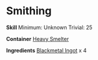 <!-- TITLE: Blackmetal Blade -->
<!-- SUBTITLE:  -->
# Smithing
**Skill**
Minimum: Unknown
Trivial: 25

**Container**
[Heavy Smelter](heavy-smelter)

**Ingredients**
[Blackmetal Ingot](blackmetal-ingot) x 4